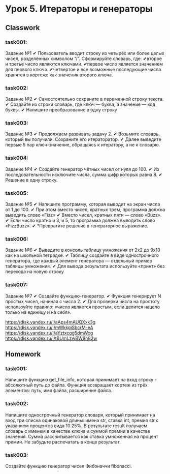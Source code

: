 # Урок 5. Итераторы и генераторы

## Classwork

### task001:

Задание №1
✔ Пользователь вводит строку из четырёх
или более целых чисел, разделённых символом “/”.
Сформируйте словарь, где:
✔второе и третье число являются ключами.
✔первое число является значением для первого ключа.
✔четвертое и все возможные последующие числа
хранятся в кортеже как значения второго ключа.

### task002:

Задание №2
✔ Самостоятельно сохраните в переменной строку текста.
✔ Создайте из строки словарь, где ключ — буква, а значение — код буквы.
✔ Напишите преобразование в одну строку

### task003:

Задание №3
✔ Продолжаем развивать задачу 2.
✔ Возьмите словарь, который вы получили.
Сохраните его итераторатор.
✔ Далее выведите первые 5 пар ключ-значение,
обращаясь к итератору, а не к словарю.

### task004:

Задание №4
✔ Создайте генератор чётных чисел от нуля до 100.
✔ Из последовательности исключите
числа, сумма цифр которых равна 8.
✔ Решение в одну строку.

### task005:

Задание №5
✔ Напишите программу, которая выводит
на экран числа от 1 до 100.
✔ При этом вместо чисел, кратных трем,
программа должна выводить слово «Fizz»
✔ Вместо чисел, кратных пяти — слово «Buzz».
✔ Если число кратно и 3, и 5, то программа
должна выводить слово «FizzBuzz».
✔ *Превратите решение в генераторное выражение.

### task006:

Задание №6
✔ Выведите в консоль таблицу умножения
от 2х2 до 9х10 как на школьной тетрадке.
✔ Таблицу создайте в виде однострочного
генератора, где каждый элемент генератора —
отдельный пример таблицы умножения.
✔ Для вывода результата используйте «принт»
без перехода на новую строку

### task007:

Задание №7
✔ Создайте функцию-генератор.
✔ Функция генерирует N простых чисел,
начиная с числа 2.
✔ Для проверки числа на простоту используйте
правило: «число является простым, если делится
нацело только на единицу и на себя».

https://disk.yandex.ru/i/aAps4mAUQXxk3g
https://disk.yandex.ru/i/mWkkgiSbcrM-eA
https://disk.yandex.ru/i/aYztxcqg5dmWcg
https://disk.yandex.ru/i/tBUmLzwBW9n82w

## Homework

### task001:

Напишите функцию get_file_info, которая принимает на вход строку - абсолютный путь до файла.
Функция возвращает кортеж из трёх элементов: путь, имя файла, расширение файла.

### task002:

Напишите однострочный генератор словаря, который принимает на вход три списка одинаковой длины: имена str, ставка int,
премия str с указанием процентов вида 10.25%.
В результате result получаем словарь с именем в качестве ключа и суммой премии в качестве значения.
Сумма рассчитывается как ставка умноженная на процент премии.
Не забудьте распечатать в конце результат.

### task003:

Создайте функцию генератор чисел Фибоначчи fibonacci.